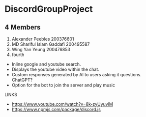 # DiscordGroupProject
##  4 Members

1. Alexander Peebles 200376601
2. MD Shariful Islam Gaddafi 200495587
3. Wing Yan Yeung 200476853
4. fourth

- Inline google and youtube search.
- Displays the youtube video within the chat.
- Custom responses generated by AI to users asking it questions. ChatGPT?
- Option for the bot to join the server and play music

LINKS
- https://www.youtube.com/watch?v=8k-zyUyuvlM
- https://www.npmjs.com/package/discord.js
